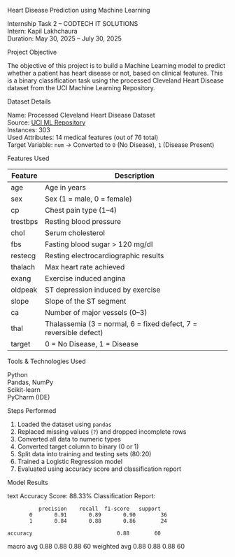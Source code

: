 Heart Disease Prediction using Machine Learning

Internship Task 2 – CODTECH IT SOLUTIONS  
Intern: Kapil Lakhchaura  
Duration: May 30, 2025 – July 30, 2025  


Project Objective

The objective of this project is to build a Machine Learning model to predict whether a patient has heart disease or not, based on clinical features. This is a binary classification task using the processed Cleveland Heart Disease dataset from the UCI Machine Learning Repository.



Dataset Details

Name: Processed Cleveland Heart Disease Dataset  
Source: [UCI ML Repository](https://archive.ics.uci.edu/ml/datasets/heart+Disease)  
Instances: 303  
Used Attributes: 14 medical features (out of 76 total)  
Target Variable: `num` → Converted to `0` (No Disease), `1` (Disease Present)



Features Used

| Feature      | Description |
|--------------|-------------|
| age          | Age in years |
| sex          | Sex (1 = male, 0 = female) |
| cp           | Chest pain type (1–4) |
| trestbps     | Resting blood pressure |
| chol         | Serum cholesterol |
| fbs          | Fasting blood sugar > 120 mg/dl |
| restecg      | Resting electrocardiographic results |
| thalach      | Max heart rate achieved |
| exang        | Exercise induced angina |
| oldpeak      | ST depression induced by exercise |
| slope        | Slope of the ST segment |
| ca           | Number of major vessels (0–3) |
| thal         | Thalassemia (3 = normal, 6 = fixed defect, 7 = reversible defect) |
| target       | 0 = No Disease, 1 = Disease |



Tools & Technologies Used

Python  
Pandas, NumPy  
Scikit-learn  
PyCharm (IDE)



Steps Performed

1. Loaded the dataset using `pandas`
2. Replaced missing values (`?`) and dropped incomplete rows
3. Converted all data to numeric types
4. Converted target column to binary (0 or 1)
5. Split data into training and testing sets (80:20)
6. Trained a Logistic Regression model
7. Evaluated using accuracy score and classification report



Model Results

text
Accuracy Score: 88.33%
Classification Report:

              precision    recall  f1-score   support
           0       0.91       0.89       0.90        36
           1       0.84       0.88       0.86        24

    accuracy                           0.88        60
   macro avg       0.88       0.88       0.88        60
weighted avg       0.88       0.88       0.88        60
